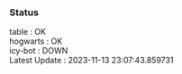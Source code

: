 ### Status


table : OK  
hogwarts : OK  
icy-bot : DOWN  
Latest Update : 2023-11-13 23:07:43.859731
